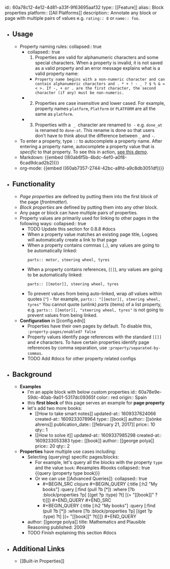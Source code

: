 id:: 60a78c12-4e12-4d81-a33f-9f63695aaf32
type:: [[Feature]]
alias:: Block properties
platform:: [[All Platforms]]
description:: Annotate any block or page with multiple pairs of values e.g. `rating:: 8` or `name:: foo`.

- ## Usage
	- Property naming rules:
	  collapsed:: true
		- collapsed:: true
		  1. Properties are valid for alphanumeric characters and some special characters. When a property is invalid, it is not saved as a valid property and an error message explains what is a valid property name:
			- `Property name begins with a non-numeric character and can contain alphanumeric characters and . * + ! - _ ? $ % & = < >. If -, + or . are the first character, the second character (if any) must be non-numeric.`
		- 2. Properties are case insensitive and lower cased. For example, property names `platform`, `Platform` or `PLATFORM` are all the same as `platform`.
		- 3. Properties with a  `_`  character are renamed to  `-` e.g. `done_at` is renamed to `done-at`. This rename is done so that users don't have to think about the difference between `_` and `-`.
	- To enter a property, type `::` to autocomplete a property name. After entering a property name, autocomplete a property value that is _specific_ to that property. To see this in action, [see this demo](https://www.loom.com/share/27804e1bcd7b4e4bbf71ec14956c42fe).
	- Markdown:
	  {{embed ((60ab6f5b-4bdc-4ef0-a0f8-6cad9dcad2b2))}}
	- org-mode:
	  {{embed ((60ab7357-2744-42bc-a8fd-a9c8db3051df))}}
- ## Functionality
	- _Page properties_ are defined by putting them into the first block of the page (_frontmatter_).
	- _Block properties_ are defined by putting them into any other block.
	- Any page or block can have multiple pairs of properties.
	- Property values are primarily used for linking to other pages in the following ways:
	  collapsed:: true
		- TODO Update this section for 0.8.8 #docs
		- When a property value matches an existing page title, Logseq will automatically create a link to that page
		- When a property contains commas (`,`), any values are going to be automatically linked:
		  ```
		  parts:: motor, steering wheel, tyres
		  ```
		- When a property contains references, (`[]`), any values are going to be automatically linked:
		  ```
		  parts:: [[motor]], steering wheel, tyres
		  ```
		- To prevent values from being auto-linked, wrap _all_ values within quotes (`"`) - for example, `parts:: "[[motor]], steering wheel, tyres"`
		  You cannot quote (unlink) _parts_ (items) of a list property, e.g. `parts:: [[motor]], "steering wheel, tyres"` is not going to prevent values from being linked.
	- **Configuration** in [[config.edn]]
		- Properties have their own pages by default. To disable this, `:property-pages/enabled? false`
		- Property values identify page references with the standard `[[]]` and `#` characters. To have certain properties identify page references by comma separation, use `:property/separated-by-commas`.
		- TODO Add #docs for other property related configs
- ## Background
	- **Examples**
		- I'm an apple block with below custom properties
		  id:: 60a78e9e-59dc-40ab-9a01-5317dc09365f
		  color:: red
		  origin:: Spain
		- this **first block** of this page serves an example for **page property**
		- let's add two more books:
			- [[How to take smart notes]]
			  updated-at:: 1609337624066
			  created-at:: 1609233078964
			  type:: [[book]]
			  author:: [[sönke ahrens]]
			  publication_date:: [[february 21, 2017]]
			  price:: 10
			  qty:: 1
			- [[How to solve it]]
			  updated-at:: 1609337985298
			  created-at:: 1609233053383
			  type:: [[book]]
			  author:: [[george polya]]
			  price:: 20
			  qty:: 2
	- **Properties** have multiple use cases including:
		- Selecting (querying) specific pages/blocks:
			- For example, let's query all the blocks with the property `type` and the value `book`: #examples #books
			  collapsed:: true
			  {{query (property type book)}}
			- Or we can use [[Advanced Queries]]:
			  collapsed:: true
				- #+BEGIN_SRC clojure
				   #+BEGIN_QUERY
				   {:title [:h2 "My books"]
				    :query [:find (pull ?b [*])
				   :where
				   [?b :block/properties ?p]
				   [(get ?p :type) ?t]
				   [(= "[[book]]" ?t)]]}
				   #+END_QUERY
				   #+END_SRC
				- #+BEGIN_QUERY
				  {:title [:h2 "My books"]
				   :query [:find (pull ?b [*])
				  :where
				  [?b :block/properties ?p]
				  [(get ?p :type) ?t]
				  [(= "[[book]]" ?t)]]}
				  #+END_QUERY
		- author: [[george polya]]
		  title: Mathematics and Plausible Reasoning
		  published: 2009
		- TODO Finish explaining this section #docs
- ## Additional Links
	- [[Built-in Properties]]